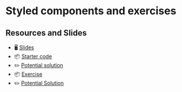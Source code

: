 # Styled components and exercises
## Resources and Slides
- 🖥 [Slides](https://docs.google.com/presentation/d/1HDfd8eKdHhbaVfA7XO_rI3JeXcrL0rXZbhLf0k2PPi4/edit#slide=id.g9d90a069b6_0_358)
- 📦 [Starter code](https://codesandbox.io/s/15ynf)
- ✏️ [Potential solution](https://codesandbox.io/s/redi-session-11-todo-solution-fwu3k)
- 📦 [Exercise](https://codesandbox.io/s/react-exercise-color-inspector-c8bgs)
- ✏️ [Potential Solution](https://codesandbox.io/s/react-week-06-exercise-color-inspector-solved-zszqs)
